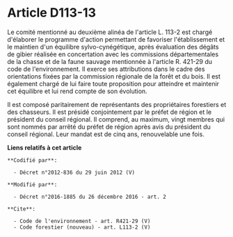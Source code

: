# Article D113-13

Le comité mentionné au deuxième alinéa de l'article L. 113-2 est chargé d'élaborer le programme d'action permettant de
favoriser l'établissement et le maintien d'un équilibre sylvo-cynégétique, après évaluation des dégâts de gibier réalisée en
concertation avec les commissions départementales de la chasse et de la faune sauvage mentionnée à l'article R. 421-29 du
code de l'environnement. Il exerce ses attributions dans le cadre des orientations fixées par la commission régionale de la
forêt et du bois. Il est également chargé de lui faire toute proposition pour atteindre et maintenir cet équilibre et lui
rend compte de son évolution. 

Il est composé paritairement de représentants des propriétaires forestiers et des chasseurs. Il est présidé conjointement par
le préfet de région et le président du conseil régional. Il comprend, au maximum, vingt membres qui sont nommés par arrêté du
préfet de région après avis du président du conseil régional. Leur mandat est de cinq ans, renouvelable une fois.

**Liens relatifs à cet article**

	**Codifié par**:

	  - Décret n°2012-836 du 29 juin 2012 (V)

	**Modifié par**:

	  - Décret n°2016-1885 du 26 décembre 2016 - art. 2

	**Cite**:

	  - Code de l'environnement - art. R421-29 (V)
	  - Code forestier (nouveau) - art. L113-2 (V)
